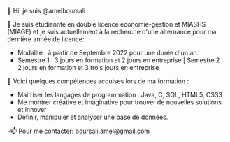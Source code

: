👋 Hi, je suis @amelboursali

👀  Je suis étudiannte en double licence économie-gestion et MIASHS (MIAGE) et je suis actuellement à la rechercne d'une alternance pour ma dernière année de licence:
-    Modalité : à partir de Septembre 2022 pour une durée d'un an. 
-    Semestre 1 : 3 jours en formation et 2 jours en entreprise  | Semestre 2 : 2 jours en formation et 3 trois jours en entreprise 

🌱 Voici quelques compétences acquises lors de ma formation : 
-   Maitriser les langages de programmation : Java, C, SQL, HTML5, CSS3
-   Me montrer créative et imaginative pour trouver de nouvelles solutions et innover
-   Définir, manipuler et analyser une base de données.
 
-📫 Pour me contacter: boursali.amel@gmail.com

<!---
amelboursali/amelboursali is a ✨ special ✨ repository because its `README.md` (this file) appears on your GitHub profile.
You can click the Preview link to take a look at your changes.
--->
 
